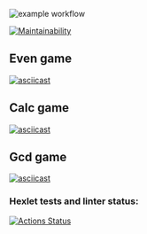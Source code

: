 ![example workflow](https://github.com/demogi4523/frontend-project-lvl1/actions/workflows/lint.yml/badge.svg)

[![Maintainability](https://api.codeclimate.com/v1/badges/a99a88d28ad37a79dbf6/maintainability)](https://codeclimate.com/github/codeclimate/codeclimate/maintainability)

## Even game
[![asciicast](https://asciinema.org/a/sd8C3ddahfZo9eI18L1vv5oOH.svg)](https://asciinema.org/a/sd8C3ddahfZo9eI18L1vv5oOH)


## Calc game
[![asciicast](https://asciinema.org/a/rMmuWMuduH5Zs8KyNuxoFuwNk.svg)](https://asciinema.org/a/rMmuWMuduH5Zs8KyNuxoFuwNk)

## Gcd game
[![asciicast](https://asciinema.org/a/JHeOsZUhHIPgdO5gEi2V8XTDX.svg)](https://asciinema.org/a/JHeOsZUhHIPgdO5gEi2V8XTDX)

### Hexlet tests and linter status:
[![Actions Status](https://github.com/demogi4523/frontend-project-lvl1/workflows/hexlet-check/badge.svg)](https://github.com/demogi4523/frontend-project-lvl1/actions)